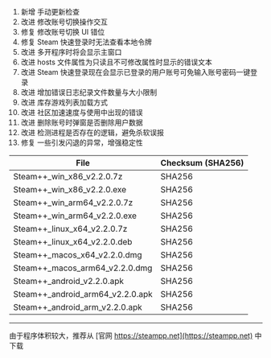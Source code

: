 1. 新增 手动更新检查
2. 改进 修改账号切换操作交互
3. 修复 修改账号切换 UI 错位
4. 修复 Steam 快速登录时无法查看本地令牌
5. 改进 多开程序时将会显示主窗口
6. 改进 hosts 文件属性为只读且不可修改属性时显示的错误文本
7. 改进 Steam 快速登录现在会显示已登录的用户账号可免输入账号密码一键登录
8. 改进 增加错误日志纪录文件数量与大小限制
9. 改进 库存游戏列表加载方式
10. 改进 社区加速速度与使用中出现的错误
11. 改进 删除账号时弹窗是否删除用户数据
12. 改进 检测进程是否存在的逻辑，避免杀软误报
13. 修复 一些引发闪退的异常，增强稳定性

|  File   | Checksum (SHA256)  |
|  ----  | ----  |
| Steam++_win_x86_v2.2.0.7z  | SHA256 |
| Steam++_win_x86_v2.2.0.exe  | SHA256 |
| Steam++_win_arm64_v2.2.0.7z  | SHA256 |
| Steam++_win_arm64_v2.2.0.exe  | SHA256 |
| Steam++_linux_x64_v2.2.0.7z  | SHA256 |
| Steam++_linux_x64_v2.2.0.deb  | SHA256 |
| Steam++_macos_x64_v2.2.0.dmg  | SHA256 |
| Steam++_macos_arm64_v2.2.0.dmg  | SHA256 |
| Steam++_android_v2.2.0.apk  | SHA256 |
| Steam++_android_arm64_v2.2.0.apk  | SHA256 |
| Steam++_android_arm_v2.2.0.apk  | SHA256 |

***

由于程序体积较大，推荐从 [官网 https://steampp.net](https://steampp.net) 中下载
